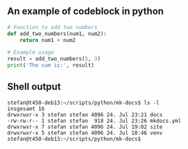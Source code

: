 ## An example of codeblock in python

```py title="Add numbers.py"
# Function to add two numbers
def add_two_numbers(num1, num2):
    return num1 + num2

# Example usage
result = add_two_numbers(5, 3)
print('The sum is:', result)
```
## Shell output
```shell
stefan@t450-deb13:~/scripts/python/mk-docs$ ls -l
insgesamt 16
drwxrwxr-x 3 stefan stefan 4096 24. Jul 23:21 docs
-rw-rw-r-- 1 stefan stefan  918 24. Jul 23:26 mkdocs.yml
drwxrwxr-x 7 stefan stefan 4096 24. Jul 19:02 site
drwxrwxr-x 5 stefan stefan 4096 24. Jul 18:46 venv
stefan@t450-deb13:~/scripts/python/mk-docs$
```